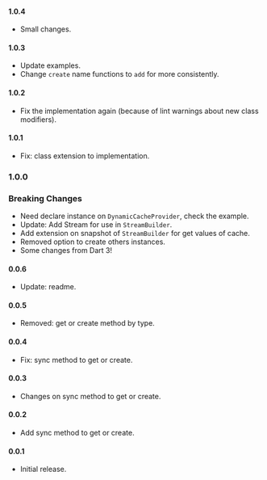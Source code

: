 #### 1.0.4

* Small changes.

#### 1.0.3

* Update examples.
* Change `create` name functions to `add` for more consistently.

#### 1.0.2

* Fix the implementation again (because of lint warnings about new class modifiers).

#### 1.0.1

* Fix: class extension to implementation.

### 1.0.0

### Breaking Changes

* Need declare instance on `DynamicCacheProvider`, check the example.
* Update: Add Stream for use in `StreamBuilder`.
* Add extension on snapshot of `StreamBuilder` for get values of cache.
* Removed option to create others instances.
* Some changes from Dart 3!

#### 0.0.6
* Update: readme.

#### 0.0.5

* Removed: get or create method by type.

#### 0.0.4

* Fix: sync method to get or create.

#### 0.0.3

* Changes on sync method to get or create.

#### 0.0.2

* Add sync method to get or create.

#### 0.0.1

* Initial release.
